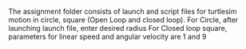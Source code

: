 The assignment folder consists of launch and script files for turtlesim motion in circle, square (Open Loop and closed loop). 
For Circle, after launching launch file, enter desired radius
For Closed loop square, parameters for linear speed and angular velocity are 1 and 9
